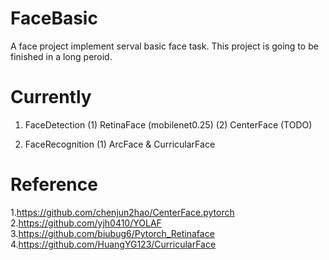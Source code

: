 # FaceBasic
A face project implement serval basic face task. 
This project is going to be finished in a long peroid.

# Currently
1. FaceDetection
(1) RetinaFace (mobilenet0.25)
(2) CenterFace (TODO)

2. FaceRecognition
(1) ArcFace & CurricularFace

# Reference
1.https://github.com/chenjun2hao/CenterFace.pytorch
2.https://github.com/yjh0410/YOLAF
3.https://github.com/biubug6/Pytorch_Retinaface
4.https://github.com/HuangYG123/CurricularFace

